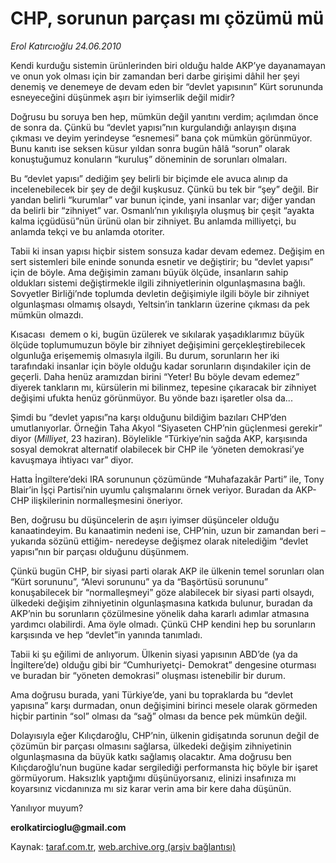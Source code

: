 # CHP, sorunun parçası mı çözümü mü 

*Erol Katırcıoğlu 24.06.2010*

<div class="yazi">
<p>Kendi kurduğu sistemin ürünlerinden biri olduğu halde AKP’ye dayanamayan ve onun yok olması için bir zamandan beri darbe girişimi dâhil her şeyi denemiş ve denemeye de devam eden bir “devlet yapısının” Kürt sorununda esneyeceğini düşünmek aşırı bir iyimserlik değil midir?</p>
<p>Doğrusu bu soruya ben hep, mümkün değil yanıtını verdim; açılımdan önce de sonra da. Çünkü bu “devlet yapısı”nın kurgulandığı anlayışın dışına çıkması ve deyim yerindeyse “esnemesi” bana çok mümkün görünmüyor. Bunu kanıtı ise seksen küsur yıldan sonra bugün hâlâ “sorun” olarak konuştuğumuz konuların “kuruluş” döneminin de sorunları olmaları.</p>
<p>Bu “devlet yapısı” dediğim şey belirli bir biçimde ele avuca alınıp da incelenebilecek bir şey de değil kuşkusuz. Çünkü bu tek bir “şey” değil. Bir yandan belirli “kurumlar” var bunun içinde, yani insanlar var; diğer yandan da belirli bir “zihniyet” var. Osmanlı’nın yıkılışıyla oluşmuş bir çeşit “ayakta kalma içgüdüsü”nün ürünü olan bir zihniyet. Bu anlamda milliyetçi, bu anlamda tekçi ve bu anlamda otoriter.</p>
<p>Tabii ki insan yapısı hiçbir sistem sonsuza kadar devam edemez. Değişim en sert sistemleri bile eninde sonunda esnetir ve değiştirir; bu “devlet yapısı” için de böyle. Ama değişimin zamanı büyük ölçüde, insanların sahip oldukları sistemi değiştirmekle ilgili zihniyetlerinin olgunlaşmasına bağlı. Sovyetler Birliği’nde toplumda devletin değişimiyle ilgili böyle bir zihniyet olgunlaşması olmamış olsaydı, Yeltsin’in tankların üzerine çıkması da pek mümkün olmazdı.</p>
<p>Kısacası  demem o ki, bugün üzülerek ve sıkılarak yaşadıklarımız büyük ölçüde toplumumuzun böyle bir zihniyet değişimini gerçekleştirebilecek olgunluğa erişememiş olmasıyla ilgili. Bu durum, sorunların her iki tarafındaki insanlar için böyle olduğu kadar sorunların dışındakiler için de geçerli. Daha henüz aramızdan birini “Yeter! Bu böyle devam edemez” diyerek tankların mı, kürsülerin mi bilinmez, tepesine çıkaracak bir zihniyet değişimi ufukta henüz görünmüyor. Bu yönde bazı işaretler olsa da...</p>
<p>Şimdi bu “devlet yapısı”na karşı olduğunu bildiğim bazıları CHP’den umutlanıyorlar. Örneğin Taha Akyol “Siyaseten CHP’nin güçlenmesi gerekir” diyor (<i>Milliyet</i>, 23 haziran). Böylelikle “Türkiye’nin sağda AKP, karşısında sosyal demokrat alternatif olabilecek bir CHP ile ‘yöneten demokrasi’ye kavuşmaya ihtiyacı var” diyor.</p>
<p>Hatta İngiltere’deki IRA sorununun çözümünde “Muhafazakâr Parti” ile, Tony Blair’in İşçi Partisi’nin uyumlu çalışmalarını örnek veriyor. Buradan da AKP-CHP ilişkilerinin normalleşmesini öneriyor.</p>
<p>Ben, doğrusu bu düşüncelerin de aşırı iyimser düşünceler olduğu kanaatindeyim. Bu kanaatimin nedeni ise, CHP’nin, uzun bir zamandan beri –yukarıda sözünü ettiğim- neredeyse değişmez olarak nitelediğim “devlet yapısı”nın bir parçası olduğunu düşünmem.</p>
<p>Çünkü bugün CHP, bir siyasi parti olarak AKP ile ülkenin temel sorunları olan “Kürt sorununu”, “Alevi sorununu” ya da “Başörtüsü sorununu” konuşabilecek bir “normalleşmeyi” göze alabilecek bir siyasi parti olsaydı, ülkedeki değişim zihniyetinin olgunlaşmasına katkıda bulunur, buradan da AKP’nin bu sorunların çözülmesine yönelik daha kararlı adımlar atmasına yardımcı olabilirdi. Ama öyle olmadı. Çünkü CHP kendini hep bu sorunların karşısında ve hep “devlet”in yanında tanımladı.</p>
<p>Tabii ki şu eğilimi de anlıyorum. Ülkenin siyasi yapısının ABD’de (ya da İngiltere’de) olduğu gibi bir “Cumhuriyetçi- Demokrat” dengesine oturması  ve buradan bir “yöneten demokrasi” oluşması istenebilir bir durum.</p>
<p>Ama doğrusu burada, yani Türkiye’de, yani bu topraklarda bu “devlet yapısına” karşı durmadan, onun değişimini birinci mesele olarak görmeden hiçbir partinin “sol” olması da “sağ” olması da bence pek mümkün değil.</p>
<p>Dolayısıyla eğer Kılıçdaroğlu, CHP’nin, ülkenin gidişatında sorunun değil de çözümün bir parçası olmasını sağlarsa, ülkedeki değişim zihniyetinin olgunlaşmasına da büyük katkı sağlamış olacaktır. Ama doğrusu ben Kılıçdaroğlu’nun bugüne kadar sergilediği performansta hiç böyle bir işaret görmüyorum. Haksızlık yaptığımı düşünüyorsanız, elinizi insafınıza mı koyarsınız vicdanınıza mı siz karar verin ama bir kere daha düşünün.</p>
<p>Yanılıyor muyum?</p>
<p><b>erolkatircioglu@gmail.com</b></p></div>

Kaynak: [taraf.com.tr](http://www.taraf.com.tr:80/erol-katircioglu/makale-chp-sorunun-parcasi-mi-cozumu-mu.htm), [web.archive.org (arşiv bağlantısı)](http://web.archive.org/web/20100626123436/http://www.taraf.com.tr:80/erol-katircioglu/makale-chp-sorunun-parcasi-mi-cozumu-mu.htm)
